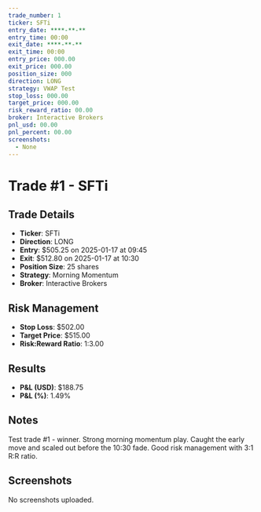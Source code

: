```yaml
---
trade_number: 1
ticker: SFTi
entry_date: ****-**-**
entry_time: 00:00
exit_date: ****-**-**
exit_time: 00:00
entry_price: 000.00
exit_price: 000.00
position_size: 000
direction: LONG
strategy: VWAP Test
stop_loss: 000.00
target_price: 000.00
risk_reward_ratio: 00.00
broker: Interactive Brokers
pnl_usd: 00.00
pnl_percent: 00.00
screenshots: 
  - None
---
```


# Trade #1 - SFTi

## Trade Details

- **Ticker**: SFTi
- **Direction**: LONG
- **Entry**: $505.25 on 2025-01-17 at 09:45
- **Exit**: $512.80 on 2025-01-17 at 10:30
- **Position Size**: 25 shares
- **Strategy**: Morning Momentum
- **Broker**: Interactive Brokers

## Risk Management

- **Stop Loss**: $502.00
- **Target Price**: $515.00
- **Risk:Reward Ratio**: 1:3.00

## Results

- **P&L (USD)**: $188.75
- **P&L (%)**: 1.49%

## Notes

Test trade #1 - winner. Strong morning momentum play. Caught the early move and scaled out before the 10:30 fade. Good risk management with 3:1 R:R ratio.

## Screenshots

No screenshots uploaded.
